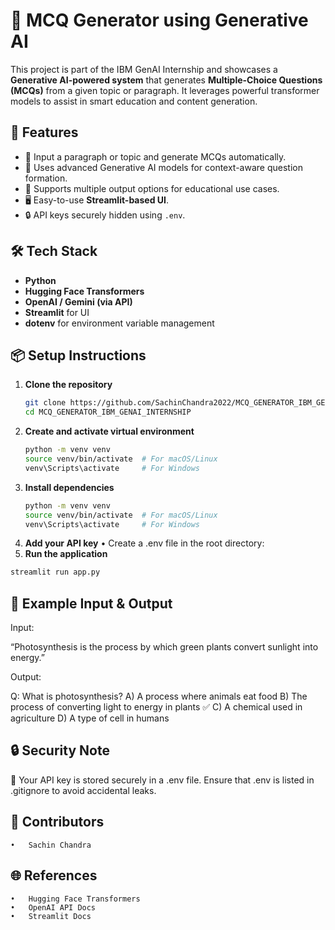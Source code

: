 # 🧠 MCQ Generator using Generative AI

This project is part of the IBM GenAI Internship and showcases a **Generative AI-powered system** that generates **Multiple-Choice Questions (MCQs)** from a given topic or paragraph. It leverages powerful transformer models to assist in smart education and content generation.


## 🚀 Features

- 📝 Input a paragraph or topic and generate MCQs automatically.
- 🤖 Uses advanced Generative AI models for context-aware question formation.
- 🧠 Supports multiple output options for educational use cases.
- 🖥️ Easy-to-use **Streamlit-based UI**.
- 🔒 API keys securely hidden using `.env`.


## 🛠️ Tech Stack

- **Python**
- **Hugging Face Transformers**
- **OpenAI / Gemini (via API)**
- **Streamlit** for UI
- **dotenv** for environment variable management


## 📦 Setup Instructions

1. **Clone the repository**
   ```bash
   git clone https://github.com/SachinChandra2022/MCQ_GENERATOR_IBM_GENAI_INTERNSHIP.git
   cd MCQ_GENERATOR_IBM_GENAI_INTERNSHIP
   ```
2. **Create and activate virtual environment**
   ```bash
   python -m venv venv
   source venv/bin/activate  # For macOS/Linux
   venv\Scripts\activate     # For Windows
   ```
3. **Install dependencies**
   ```bash
   python -m venv venv
   source venv/bin/activate  # For macOS/Linux
   venv\Scripts\activate     # For Windows
   ```
4.	**Add your API key**
   •	Create a .env file in the root directory:
5.	**Run the application**
   ```bash
   streamlit run app.py
   ```
## 🧪 Example Input & Output

Input:

“Photosynthesis is the process by which green plants convert sunlight into energy.”

Output:

Q: What is photosynthesis?
A) A process where animals eat food
B) The process of converting light to energy in plants ✅
C) A chemical used in agriculture
D) A type of cell in humans


## 🔒 Security Note

🔑 Your API key is stored securely in a .env file. Ensure that .env is listed in .gitignore to avoid accidental leaks.


## 🤝 Contributors
	•	Sachin Chandra


## 🌐 References
	•	Hugging Face Transformers
	•	OpenAI API Docs
	•	Streamlit Docs

